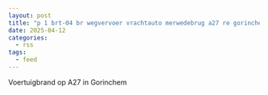 ```yaml
---
layout: post
title: "p 1 brt-04 br wegvervoer vrachtauto merwedebrug a27 re gorinchem 189493 205533 188162 188183"
date: 2025-04-12
categories: 
  - rss
tags: 
  - feed
---
```


Voertuigbrand op A27 in Gorinchem
